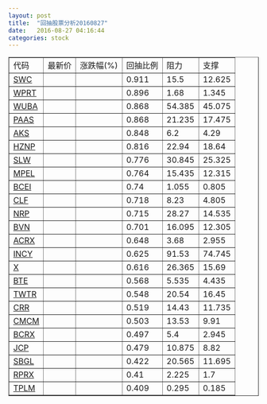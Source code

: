 ```yaml
---
layout: post
title:  "回抽股票分析20160827"
date:   2016-08-27 04:16:44
categories: stock
---
```

<script type="text/javascript">
var stockList = []
stockList.push('gb_swc');
stockList.push('gb_wprt');
stockList.push('gb_wuba');
stockList.push('gb_paas');
stockList.push('gb_aks');
stockList.push('gb_hznp');
stockList.push('gb_slw');
stockList.push('gb_mpel');
stockList.push('gb_bcei');
stockList.push('gb_clf');
stockList.push('gb_nrp');
stockList.push('gb_bvn');
stockList.push('gb_acrx');
stockList.push('gb_incy');
stockList.push('gb_x');
stockList.push('gb_bte');
stockList.push('gb_twtr');
stockList.push('gb_crr');
stockList.push('gb_cmcm');
stockList.push('gb_bcrx');
stockList.push('gb_jcp');
stockList.push('gb_sbgl');
stockList.push('gb_rprx');
stockList.push('gb_tplm');
</script>
<table border="1">
 <tr>
 <td>代码</td>
 <td>最新价</td>
 <td>涨跌幅(%)</td>
 <td>回抽比例</td>
 <td>阻力</td>
 <td>支撑</td>
</tr>
  <tr id="swc">
  <td><a href="http://stock.finance.sina.com.cn/usstock/quotes/SWC.html" target="_blank">SWC</a></td><td></td><td></td><td>0.911</td><td>15.5</td><td>12.625</td></tr>
  <tr id="wprt">
  <td><a href="http://stock.finance.sina.com.cn/usstock/quotes/WPRT.html" target="_blank">WPRT</a></td><td></td><td></td><td>0.896</td><td>1.68</td><td>1.345</td></tr>
  <tr id="wuba">
  <td><a href="http://stock.finance.sina.com.cn/usstock/quotes/WUBA.html" target="_blank">WUBA</a></td><td></td><td></td><td>0.868</td><td>54.385</td><td>45.075</td></tr>
  <tr id="paas">
  <td><a href="http://stock.finance.sina.com.cn/usstock/quotes/PAAS.html" target="_blank">PAAS</a></td><td></td><td></td><td>0.868</td><td>21.235</td><td>17.475</td></tr>
  <tr id="aks">
  <td><a href="http://stock.finance.sina.com.cn/usstock/quotes/AKS.html" target="_blank">AKS</a></td><td></td><td></td><td>0.848</td><td>6.2</td><td>4.29</td></tr>
  <tr id="hznp">
  <td><a href="http://stock.finance.sina.com.cn/usstock/quotes/HZNP.html" target="_blank">HZNP</a></td><td></td><td></td><td>0.816</td><td>22.94</td><td>18.64</td></tr>
  <tr id="slw">
  <td><a href="http://stock.finance.sina.com.cn/usstock/quotes/SLW.html" target="_blank">SLW</a></td><td></td><td></td><td>0.776</td><td>30.845</td><td>25.325</td></tr>
  <tr id="mpel">
  <td><a href="http://stock.finance.sina.com.cn/usstock/quotes/MPEL.html" target="_blank">MPEL</a></td><td></td><td></td><td>0.764</td><td>15.435</td><td>12.315</td></tr>
  <tr id="bcei">
  <td><a href="http://stock.finance.sina.com.cn/usstock/quotes/BCEI.html" target="_blank">BCEI</a></td><td></td><td></td><td>0.74</td><td>1.055</td><td>0.805</td></tr>
  <tr id="clf">
  <td><a href="http://stock.finance.sina.com.cn/usstock/quotes/CLF.html" target="_blank">CLF</a></td><td></td><td></td><td>0.718</td><td>8.23</td><td>4.805</td></tr>
  <tr id="nrp">
  <td><a href="http://stock.finance.sina.com.cn/usstock/quotes/NRP.html" target="_blank">NRP</a></td><td></td><td></td><td>0.715</td><td>28.27</td><td>14.535</td></tr>
  <tr id="bvn">
  <td><a href="http://stock.finance.sina.com.cn/usstock/quotes/BVN.html" target="_blank">BVN</a></td><td></td><td></td><td>0.701</td><td>16.095</td><td>12.305</td></tr>
  <tr id="acrx">
  <td><a href="http://stock.finance.sina.com.cn/usstock/quotes/ACRX.html" target="_blank">ACRX</a></td><td></td><td></td><td>0.648</td><td>3.68</td><td>2.955</td></tr>
  <tr id="incy">
  <td><a href="http://stock.finance.sina.com.cn/usstock/quotes/INCY.html" target="_blank">INCY</a></td><td></td><td></td><td>0.625</td><td>91.53</td><td>74.745</td></tr>
  <tr id="x">
  <td><a href="http://stock.finance.sina.com.cn/usstock/quotes/X.html" target="_blank">X</a></td><td></td><td></td><td>0.616</td><td>26.365</td><td>15.69</td></tr>
  <tr id="bte">
  <td><a href="http://stock.finance.sina.com.cn/usstock/quotes/BTE.html" target="_blank">BTE</a></td><td></td><td></td><td>0.568</td><td>5.535</td><td>4.435</td></tr>
  <tr id="twtr">
  <td><a href="http://stock.finance.sina.com.cn/usstock/quotes/TWTR.html" target="_blank">TWTR</a></td><td></td><td></td><td>0.548</td><td>20.54</td><td>16.45</td></tr>
  <tr id="crr">
  <td><a href="http://stock.finance.sina.com.cn/usstock/quotes/CRR.html" target="_blank">CRR</a></td><td></td><td></td><td>0.519</td><td>14.43</td><td>11.735</td></tr>
  <tr id="cmcm">
  <td><a href="http://stock.finance.sina.com.cn/usstock/quotes/CMCM.html" target="_blank">CMCM</a></td><td></td><td></td><td>0.503</td><td>13.53</td><td>9.91</td></tr>
  <tr id="bcrx">
  <td><a href="http://stock.finance.sina.com.cn/usstock/quotes/BCRX.html" target="_blank">BCRX</a></td><td></td><td></td><td>0.497</td><td>5.4</td><td>2.945</td></tr>
  <tr id="jcp">
  <td><a href="http://stock.finance.sina.com.cn/usstock/quotes/JCP.html" target="_blank">JCP</a></td><td></td><td></td><td>0.479</td><td>10.875</td><td>8.82</td></tr>
  <tr id="sbgl">
  <td><a href="http://stock.finance.sina.com.cn/usstock/quotes/SBGL.html" target="_blank">SBGL</a></td><td></td><td></td><td>0.422</td><td>20.565</td><td>11.695</td></tr>
  <tr id="rprx">
  <td><a href="http://stock.finance.sina.com.cn/usstock/quotes/RPRX.html" target="_blank">RPRX</a></td><td></td><td></td><td>0.41</td><td>2.225</td><td>1.7</td></tr>
  <tr id="tplm">
  <td><a href="http://stock.finance.sina.com.cn/usstock/quotes/TPLM.html" target="_blank">TPLM</a></td><td></td><td></td><td>0.409</td><td>0.295</td><td>0.185</td></tr>
</table>
